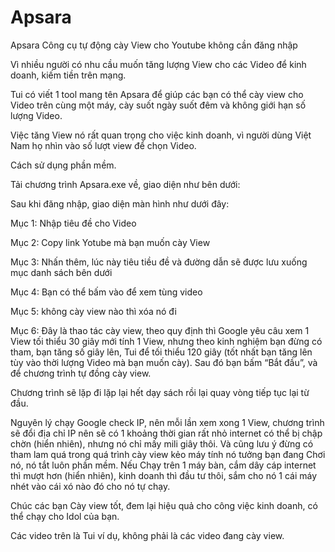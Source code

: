 # Apsara

Apsara Công cụ tự động cày View cho Youtube không cần đăng nhập

Vì nhiều người có nhu cầu muốn tăng lượng View cho các Video để kinh doanh, kiếm tiền trên mạng.

Tui có viết 1 tool mang tên Apsara để giúp các bạn có thể cày view cho Video trên cùng một máy, cày suốt ngày suốt đêm và không giới hạn số lượng Video.

Việc tăng View nó rất quan trọng cho việc kinh doanh, vì người dùng Việt Nam họ nhìn vào số lượt view để chọn Video.

Cách sử dụng phần mềm.

Tải chương trình Apsara.exe về, giao diện như bên dưới:


Sau khi đăng nhập, giao diện màn hình như dưới đây:


Mục 1: Nhập tiêu đề cho Video

Mục 2: Copy link Yotube mà bạn muốn cày View

Mục 3: Nhấn thêm, lúc này tiêu tiều đề và đường dẫn sẽ được lưu xuống mục danh sách bên dưới

Mục 4: Bạn có thể bấm vào để xem tùng video

Mục 5: không cày view nào thì xóa nó đi

Mục 6: Đây là thao tác cày view, theo quy định thì Google yêu câu xem 1 View tối thiểu 30 giây mới tính 1 View, nhưng theo kinh nghiệm bạn đừng có tham, bạn tăng số giây lên, Tui để tối thiểu 120 giây (tốt nhất bạn tăng lên tùy vào thời lượng Video mà bạn muốn cày). Sau đó bạn bấm “Bắt đầu”, và để chương trình tự đồng cày view.

Chương trình sẽ lặp đi lặp lại hết dạy sách rồi lại quay vòng tiếp tục lại từ đầu.

Nguyên lý chạy Google check IP, nên mỗi lần xem xong 1 View, chương trình sẽ đổi địa chỉ IP nên sẽ có 1 khoảng thời gian rất nhỏ internet có thể bị chập chờn (hiển nhiên), nhưng nó chỉ mấy mili giây thôi. Và cũng lưu ý đừng có tham lam quá trong quá trình cày view kẻo máy tính nó tưởng bạn đang Chơi nó, nó tắt luôn phần mềm. Nếu Chạy trên 1 máy bàn, cắm dây cáp internet thì mượt hơn (hiển nhiên), kinh doanh thì đầu tư thôi, sắm cho nó 1 cái máy nhét vào cái xó nào đó cho nó tự chạy.

Chúc các bạn Cày view tốt, đem lại hiệu quả cho công việc kinh doanh, có thể chạy cho Idol của bạn.

Các video trên là Tui ví dụ, không phải là các video đang cày view.
